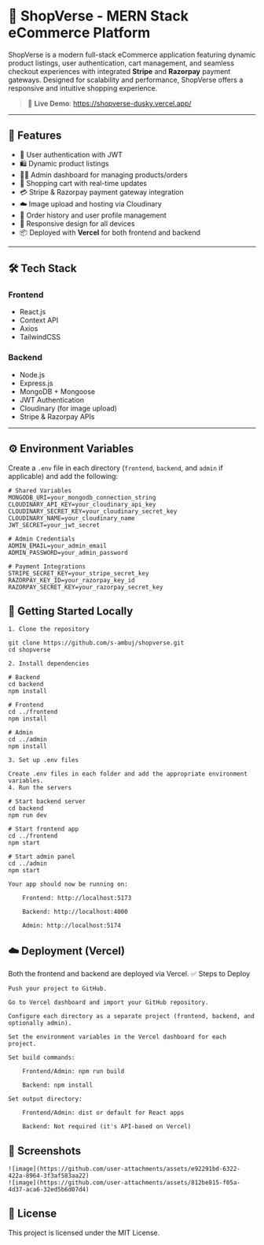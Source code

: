 # 🛒 ShopVerse - MERN Stack eCommerce Platform

ShopVerse is a modern full-stack eCommerce application featuring dynamic product listings, user authentication, cart management, and seamless checkout experiences with integrated **Stripe** and **Razorpay** payment gateways. Designed for scalability and performance, ShopVerse offers a responsive and intuitive shopping experience.
> 🔗 **Live Demo**: https://shopverse-dusky.vercel.app/  


---

## 🚀 Features

- 🔐 User authentication with JWT
- 🛍️ Dynamic product listings
- 🧑‍💼 Admin dashboard for managing products/orders
- 🛒 Shopping cart with real-time updates
- 💳 Stripe & Razorpay payment gateway integration
- ☁️ Image upload and hosting via Cloudinary
- 🧾 Order history and user profile management
- 📱 Responsive design for all devices
- 📦 Deployed with **Vercel** for both frontend and backend

---

## 🛠️ Tech Stack

### Frontend
- React.js
- Context API
- Axios
- TailwindCSS

### Backend
- Node.js
- Express.js
- MongoDB + Mongoose
- JWT Authentication
- Cloudinary (for image upload)
- Stripe & Razorpay APIs

---

## ⚙️ Environment Variables

Create a `.env` file in each directory (`frontend`, `backend`, and `admin` if applicable) and add the following:

```env
# Shared Variables
MONGODB_URI=your_mongodb_connection_string
CLOUDINARY_API_KEY=your_cloudinary_api_key
CLOUDINARY_SECRET_KEY=your_cloudinary_secret_key
CLOUDINARY_NAME=your_cloudinary_name
JWT_SECRET=your_jwt_secret

# Admin Credentials
ADMIN_EMAIL=your_admin_email
ADMIN_PASSWORD=your_admin_password

# Payment Integrations
STRIPE_SECRET_KEY=your_stripe_secret_key
RAZORPAY_KEY_ID=your_razorpay_key_id
RAZORPAY_SECRET_KEY=your_razorpay_secret_key

```

## 🧪 Getting Started Locally
```
1. Clone the repository

git clone https://github.com/s-ambuj/shopverse.git
cd shopverse

2. Install dependencies

# Backend
cd backend
npm install

# Frontend
cd ../frontend
npm install

# Admin
cd ../admin
npm install

3. Set up .env files

Create .env files in each folder and add the appropriate environment variables.
4. Run the servers

# Start backend server
cd backend
npm run dev

# Start frontend app
cd ../frontend
npm start

# Start admin panel
cd ../admin
npm start

Your app should now be running on:

    Frontend: http://localhost:5173

    Backend: http://localhost:4000

    Admin: http://localhost:5174
```

## ☁️ Deployment (Vercel)

Both the frontend and backend are deployed via Vercel.
✅ Steps to Deploy

    Push your project to GitHub.

    Go to Vercel dashboard and import your GitHub repository.

    Configure each directory as a separate project (frontend, backend, and optionally admin).

    Set the environment variables in the Vercel dashboard for each project.

    Set build commands:

        Frontend/Admin: npm run build

        Backend: npm install

    Set output directory:

        Frontend/Admin: dist or default for React apps

        Backend: Not required (it's API-based on Vercel)

## 📸 Screenshots

    ![image](https://github.com/user-attachments/assets/e92291bd-6322-422a-8964-3f3af583aa22)
    ![image](https://github.com/user-attachments/assets/812be815-f05a-4d37-aca6-32ed5b6d07d4)


## 📄 License

This project is licensed under the MIT License.

